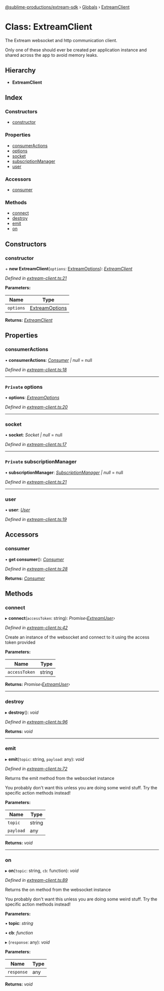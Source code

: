 [@sublime-productions/extream-sdk](../README.md) › [Globals](../globals.md) › [ExtreamClient](extreamclient.md)

# Class: ExtreamClient

The Extream websocket and http communication client.

Only one of these should ever be created per application instance and shared across the app to avoid memory leaks.

## Hierarchy

* **ExtreamClient**

## Index

### Constructors

* [constructor](extreamclient.md#constructor)

### Properties

* [consumerActions](extreamclient.md#consumeractions)
* [options](extreamclient.md#private-options)
* [socket](extreamclient.md#socket)
* [subscriptionManager](extreamclient.md#private-subscriptionmanager)
* [user](extreamclient.md#user)

### Accessors

* [consumer](extreamclient.md#consumer)

### Methods

* [connect](extreamclient.md#connect)
* [destroy](extreamclient.md#destroy)
* [emit](extreamclient.md#emit)
* [on](extreamclient.md#on)

## Constructors

###  constructor

\+ **new ExtreamClient**(`options`: [ExtreamOptions](../interfaces/extreamoptions.md)): *[ExtreamClient](extreamclient.md)*

*Defined in [extream-client.ts:21](https://github.com/Extream-SaaS/ex-sdk/blob/954d97e/src/extream-client.ts#L21)*

**Parameters:**

Name | Type |
------ | ------ |
`options` | [ExtreamOptions](../interfaces/extreamoptions.md) |

**Returns:** *[ExtreamClient](extreamclient.md)*

## Properties

###  consumerActions

• **consumerActions**: *[Consumer](consumer.md) | null* = null

*Defined in [extream-client.ts:18](https://github.com/Extream-SaaS/ex-sdk/blob/954d97e/src/extream-client.ts#L18)*

___

### `Private` options

• **options**: *[ExtreamOptions](../interfaces/extreamoptions.md)*

*Defined in [extream-client.ts:20](https://github.com/Extream-SaaS/ex-sdk/blob/954d97e/src/extream-client.ts#L20)*

___

###  socket

• **socket**: *Socket | null* = null

*Defined in [extream-client.ts:17](https://github.com/Extream-SaaS/ex-sdk/blob/954d97e/src/extream-client.ts#L17)*

___

### `Private` subscriptionManager

• **subscriptionManager**: *[SubscriptionManager](subscriptionmanager.md) | null* = null

*Defined in [extream-client.ts:21](https://github.com/Extream-SaaS/ex-sdk/blob/954d97e/src/extream-client.ts#L21)*

___

###  user

• **user**: *[User](user.md)*

*Defined in [extream-client.ts:19](https://github.com/Extream-SaaS/ex-sdk/blob/954d97e/src/extream-client.ts#L19)*

## Accessors

###  consumer

• **get consumer**(): *[Consumer](consumer.md)*

*Defined in [extream-client.ts:28](https://github.com/Extream-SaaS/ex-sdk/blob/954d97e/src/extream-client.ts#L28)*

**Returns:** *[Consumer](consumer.md)*

## Methods

###  connect

▸ **connect**(`accessToken`: string): *Promise‹[ExtreamUser](../interfaces/extreamuser.md)›*

*Defined in [extream-client.ts:42](https://github.com/Extream-SaaS/ex-sdk/blob/954d97e/src/extream-client.ts#L42)*

Create an instance of the websocket and connect to it using the access token provided

**Parameters:**

Name | Type |
------ | ------ |
`accessToken` | string |

**Returns:** *Promise‹[ExtreamUser](../interfaces/extreamuser.md)›*

___

###  destroy

▸ **destroy**(): *void*

*Defined in [extream-client.ts:96](https://github.com/Extream-SaaS/ex-sdk/blob/954d97e/src/extream-client.ts#L96)*

**Returns:** *void*

___

###  emit

▸ **emit**(`topic`: string, `payload`: any): *void*

*Defined in [extream-client.ts:72](https://github.com/Extream-SaaS/ex-sdk/blob/954d97e/src/extream-client.ts#L72)*

Returns the emit method from the websocket instance

You probably don't want this unless you are doing some weird stuff. Try the specific action methods instead!

**Parameters:**

Name | Type |
------ | ------ |
`topic` | string |
`payload` | any |

**Returns:** *void*

___

###  on

▸ **on**(`topic`: string, `cb`: function): *void*

*Defined in [extream-client.ts:89](https://github.com/Extream-SaaS/ex-sdk/blob/954d97e/src/extream-client.ts#L89)*

Returns the on method from the websocket instance

You probably don't want this unless you are doing some weird stuff. Try the specific action methods instead!

**Parameters:**

▪ **topic**: *string*

▪ **cb**: *function*

▸ (`response`: any): *void*

**Parameters:**

Name | Type |
------ | ------ |
`response` | any |

**Returns:** *void*
